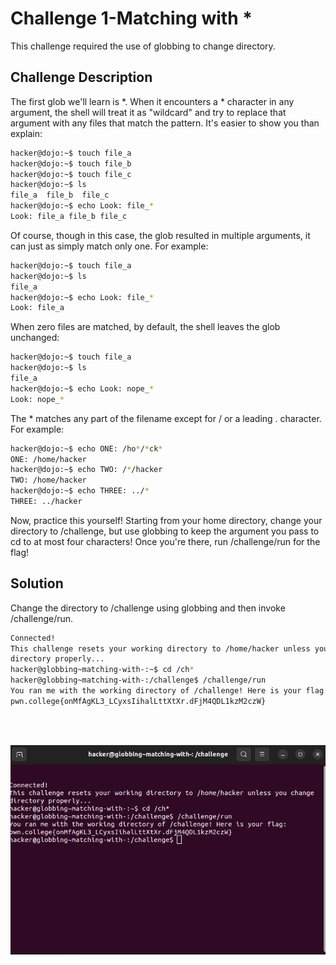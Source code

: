 # Challenge 1-Matching with * 
This challenge required the use of globbing to change directory.

## Challenge Description
The first glob we'll learn is *. When it encounters a * character in any argument, the shell will treat it as "wildcard" and try to replace that argument with any files that match the pattern. It's easier to show you than explain:
```bash
hacker@dojo:~$ touch file_a
hacker@dojo:~$ touch file_b
hacker@dojo:~$ touch file_c
hacker@dojo:~$ ls
file_a	file_b	file_c
hacker@dojo:~$ echo Look: file_*
Look: file_a file_b file_c
```
Of course, though in this case, the glob resulted in multiple arguments, it can just as simply match only one. For example:
```bash
hacker@dojo:~$ touch file_a
hacker@dojo:~$ ls
file_a
hacker@dojo:~$ echo Look: file_*
Look: file_a
```
When zero files are matched, by default, the shell leaves the glob unchanged:
```bash
hacker@dojo:~$ touch file_a
hacker@dojo:~$ ls
file_a
hacker@dojo:~$ echo Look: nope_*
Look: nope_*
```
The * matches any part of the filename except for / or a leading . character. For example:
```bash
hacker@dojo:~$ echo ONE: /ho*/*ck*
ONE: /home/hacker
hacker@dojo:~$ echo TWO: /*/hacker
TWO: /home/hacker
hacker@dojo:~$ echo THREE: ../*
THREE: ../hacker
```
Now, practice this yourself! Starting from your home directory, change your directory to /challenge, but use globbing to keep the argument you pass to cd to at most four characters! Once you're there, run /challenge/run for the flag!

## Solution

Change the directory to /challenge using globbing and then invoke /challenge/run.

 ```bash
Connected!
This challenge resets your working directory to /home/hacker unless you change 
directory properly...
hacker@globbing~matching-with-:~$ cd /ch*
hacker@globbing~matching-with-:/challenge$ /challenge/run
You ran me with the working directory of /challenge! Here is your flag:
pwn.college{onMfAgKL3_LCyxsIihalLttXtXr.dFjM4QDL1kzM2czW}


```

<br>
<br>

![](https://github.com/adityachawla005/cryptonite_taskphase_Aditya/raw/main/File%20Globbing/assets/1.png)

<br>
<br>
<br>
<br>

